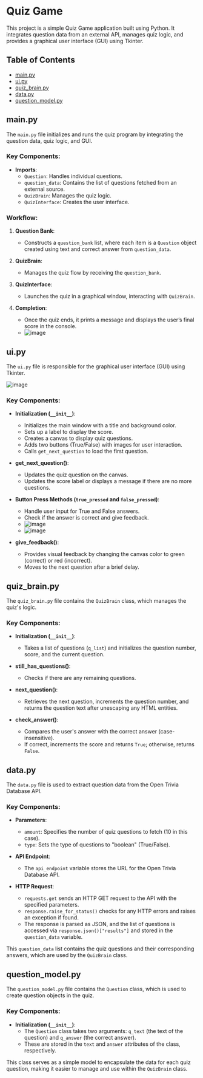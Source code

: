 # Quiz Game

This project is a simple Quiz Game application built using Python. It integrates question data from an external API, manages quiz logic, and provides a graphical user interface (GUI) using Tkinter.








## Table of Contents
- [main.py](#mainpy)
- [ui.py](#uipy)
- [quiz_brain.py](#quiz_brainpy)
- [data.py](#datapy)
- [question_model.py](#questionmodelpy)

## main.py

The `main.py` file initializes and runs the quiz program by integrating the question data, quiz logic, and GUI.

### Key Components:
- **Imports**: 
  - `Question`: Handles individual questions.
  - `question_data`: Contains the list of questions fetched from an external source.
  - `QuizBrain`: Manages the quiz logic.
  - `QuizInterface`: Creates the user interface.

### Workflow:
1. **Question Bank**: 
   - Constructs a `question_bank` list, where each item is a `Question` object created using text and correct answer from `question_data`.
   
2. **QuizBrain**:
   - Manages the quiz flow by receiving the `question_bank`.

3. **QuizInterface**:
   - Launches the quiz in a graphical window, interacting with `QuizBrain`.

4. **Completion**:
   - Once the quiz ends, it prints a message and displays the user’s final score in the console.
   - ![image](https://github.com/user-attachments/assets/fad8778f-a80f-406a-afba-4ecfffe9177b)
## ui.py

The `ui.py` file is responsible for the graphical user interface (GUI) using Tkinter.

![image](https://github.com/user-attachments/assets/48a24ef5-1ca1-4fec-8230-3758dd5935e4)

### Key Components:
- **Initialization (`__init__`)**:
  - Initializes the main window with a title and background color.
  - Sets up a label to display the score.
  - Creates a canvas to display quiz questions.
  - Adds two buttons (True/False) with images for user interaction.
  - Calls `get_next_question` to load the first question.

- **get_next_question()**:
  - Updates the quiz question on the canvas.
  - Updates the score label or displays a message if there are no more questions.

- **Button Press Methods (`true_pressed` and `false_pressed`)**:
  - Handle user input for True and False answers.
  - Check if the answer is correct and give feedback.
  - ![image](https://github.com/user-attachments/assets/33fbbea1-fd76-4e5a-a31d-09dc0b8950f4)
  - ![image](https://github.com/user-attachments/assets/0e81a21a-827d-4472-92ed-f1161e7e6eb9)

- **give_feedback()**:
  - Provides visual feedback by changing the canvas color to green (correct) or red (incorrect).
  - Moves to the next question after a brief delay.

## quiz_brain.py

The `quiz_brain.py` file contains the `QuizBrain` class, which manages the quiz's logic.

### Key Components:
- **Initialization (`__init__`)**:
  - Takes a list of questions (`q_list`) and initializes the question number, score, and the current question.

- **still_has_questions()**:
  - Checks if there are any remaining questions.

- **next_question()**:
  - Retrieves the next question, increments the question number, and returns the question text after unescaping any HTML entities.

- **check_answer()**:
  - Compares the user's answer with the correct answer (case-insensitive).
  - If correct, increments the score and returns `True`; otherwise, returns `False`.

## data.py

The `data.py` file is used to extract question data from the Open Trivia Database API.

### Key Components:
- **Parameters**:
  - `amount`: Specifies the number of quiz questions to fetch (10 in this case).
  - `type`: Sets the type of questions to "boolean" (True/False).

- **API Endpoint**:
  - The `api_endpoint` variable stores the URL for the Open Trivia Database API.

- **HTTP Request**:
  - `requests.get` sends an HTTP GET request to the API with the specified parameters.
  - `response.raise_for_status()` checks for any HTTP errors and raises an exception if found.
  - The response is parsed as JSON, and the list of questions is accessed via `response.json()["results"]` and stored in the `question_data` variable.

This `question_data` list contains the quiz questions and their corresponding answers, which are used by the `QuizBrain` class.

## question_model.py

The `question_model.py` file contains the `Question` class, which is used to create question objects in the quiz.

### Key Components:
- **Initialization (`__init__`)**:
  - The `Question` class takes two arguments: `q_text` (the text of the question) and `q_answer` (the correct answer).
  - These are stored in the `text` and `answer` attributes of the class, respectively.

This class serves as a simple model to encapsulate the data for each quiz question, making it easier to manage and use within the `QuizBrain` class.
